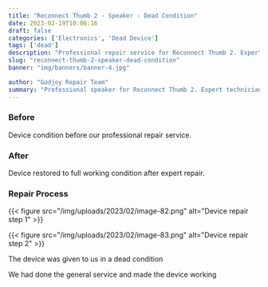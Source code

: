 ```yaml
---
title: "Reconnect Thumb 2 - Speaker - Dead Condition"
date: 2023-02-19T10:06:16
draft: false
categories: ['Electronics', 'Dead Device']
tags: ['dead']
description: "Professional repair service for Reconnect Thumb 2. Expert diagnosis and quality repairs in Bangalore."
slug: "reconnect-thumb-2-speaker-dead-condition"
banner: "img/banners/banner-4.jpg"

author: "Gadjoy Repair Team"
summary: "Professional speaker for Reconnect Thumb 2. Expert technicians, quality parts, warranty included."
---
```



### Before

Device condition before our professional repair service.

### After

Device restored to full working condition after expert repair.

### Repair Process

{{< figure src="/img/uploads/2023/02/image-82.png" alt="Device repair step 1" >}}

{{< figure src="/img/uploads/2023/02/image-83.png" alt="Device repair step 2" >}}


The device was given to us in a dead condition

We had done the general service and made the device working